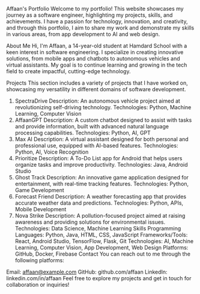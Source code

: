 Affaan's Portfolio
Welcome to my portfolio! This website showcases my journey as a software engineer, highlighting my projects, skills, and achievements. I have a passion for technology, innovation, and creativity, and through this portfolio, I aim to share my work and demonstrate my skills in various areas, from app development to AI and web design.

About Me
Hi, I'm Affaan, a 14-year-old student at Hamdard School with a keen interest in software engineering. I specialize in creating innovative solutions, from mobile apps and chatbots to autonomous vehicles and virtual assistants. My goal is to continue learning and growing in the tech field to create impactful, cutting-edge technology.

Projects
This section includes a variety of projects that I have worked on, showcasing my versatility in different domains of software development.

1. SpectraDrive
Description: An autonomous vehicle project aimed at revolutionizing self-driving technology.
Technologies: Python, Machine Learning, Computer Vision
2. AffaanGPT
Description: A custom chatbot designed to assist with tasks and provide information, built with advanced natural language processing capabilities.
Technologies: Python, AI, GPT
3. Max AI
Description: A virtual assistant designed for both personal and professional use, equipped with AI-based features.
Technologies: Python, AI, Voice Recognition
4. Prioritize
Description: A To-Do List app for Android that helps users organize tasks and improve productivity.
Technologies: Java, Android Studio
5. Ghost Track
Description: An innovative game application designed for entertainment, with real-time tracking features.
Technologies: Python, Game Development
6. Forecast Friend
Description: A weather forecasting app that provides accurate weather data and predictions.
Technologies: Python, APIs, Mobile Development
7. Nova Strike
Description: A pollution-focused project aimed at raising awareness and providing solutions for environmental issues.
Technologies: Data Science, Machine Learning
Skills
Programming Languages: Python, Java, HTML, CSS, JavaScript
Frameworks/Tools: React, Android Studio, TensorFlow, Flask, Git
Technologies: AI, Machine Learning, Computer Vision, App Development, Web Design
Platforms: GitHub, Docker, Firebase
Contact
You can reach out to me through the following platforms:

Email: affaan@example.com
GitHub: github.com/affaan
LinkedIn: linkedin.com/in/affaan
Feel free to explore my projects and get in touch for collaboration or inquiries!


